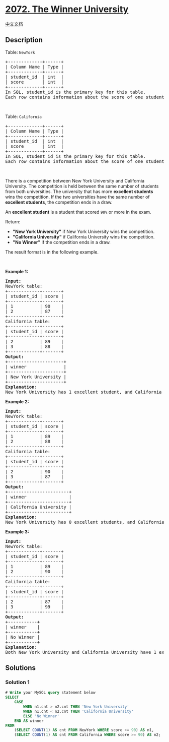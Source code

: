 # [2072. The Winner University](https://leetcode.com/problems/the-winner-university)

[中文文档](/solution/2000-2099/2072.The%20Winner%20University/README.md)

## Description

<p>Table: <code>NewYork</code></p>

<pre>
+-------------+------+
| Column Name | Type |
+-------------+------+
| student_id  | int  |
| score       | int  |
+-------------+------+
In SQL, student_id is the primary key for this table.
Each row contains information about the score of one student from New York University in an exam.
</pre>

<p>&nbsp;</p>

<p>Table: <code>California</code></p>

<pre>
+-------------+------+
| Column Name | Type |
+-------------+------+
| student_id  | int  |
| score       | int  |
+-------------+------+
In SQL, student_id is the primary key for this table.
Each row contains information about the score of one student from California University in an exam.
</pre>

<p>&nbsp;</p>

<p>There is a competition between New York University and California University. The competition is held between the same number of students from both universities. The university that has more <strong>excellent students</strong> wins the competition. If the two universities have the same number of <strong>excellent students</strong>, the competition ends in a draw.</p>

<p>An <strong>excellent student</strong> is a student that scored <code>90%</code> or more in the exam.</p>

<p>Return:</p>

<ul>
	<li><strong>&quot;New York University&quot;</strong> if New York University wins the competition.</li>
	<li><strong>&quot;California University&quot;</strong> if California University wins the competition.</li>
	<li><strong>&quot;No Winner&quot;</strong> if the competition ends in a draw.</li>
</ul>

<p>The result format is in the following example.</p>

<p>&nbsp;</p>
<p><strong class="example">Example 1:</strong></p>

<pre>
<strong>Input:</strong> 
NewYork table:
+------------+-------+
| student_id | score |
+------------+-------+
| 1          | 90    |
| 2          | 87    |
+------------+-------+
California table:
+------------+-------+
| student_id | score |
+------------+-------+
| 2          | 89    |
| 3          | 88    |
+------------+-------+
<strong>Output:</strong> 
+---------------------+
| winner              |
+---------------------+
| New York University |
+---------------------+
<strong>Explanation:</strong>
New York University has 1 excellent student, and California University has 0 excellent students.
</pre>

<p><strong class="example">Example 2:</strong></p>

<pre>
<strong>Input:</strong> 
NewYork table:
+------------+-------+
| student_id | score |
+------------+-------+
| 1          | 89    |
| 2          | 88    |
+------------+-------+
California table:
+------------+-------+
| student_id | score |
+------------+-------+
| 2          | 90    |
| 3          | 87    |
+------------+-------+
<strong>Output:</strong> 
+-----------------------+
| winner                |
+-----------------------+
| California University |
+-----------------------+
<strong>Explanation:</strong>
New York University has 0 excellent students, and California University has 1 excellent student.
</pre>

<p><strong class="example">Example 3:</strong></p>

<pre>
<strong>Input:</strong> 
NewYork table:
+------------+-------+
| student_id | score |
+------------+-------+
| 1          | 89    |
| 2          | 90    |
+------------+-------+
California table:
+------------+-------+
| student_id | score |
+------------+-------+
| 2          | 87    |
| 3          | 99    |
+------------+-------+
<strong>Output:</strong> 
+-----------+
| winner    |
+-----------+
| No Winner |
+-----------+
<strong>Explanation:</strong>
Both New York University and California University have 1 excellent student.
</pre>

## Solutions

### Solution 1

<!-- tabs:start -->

```sql
# Write your MySQL query statement below
SELECT
    CASE
        WHEN n1.cnt > n2.cnt THEN 'New York University'
        WHEN n1.cnt < n2.cnt THEN 'California University'
        ELSE 'No Winner'
    END AS winner
FROM
    (SELECT COUNT(1) AS cnt FROM NewYork WHERE score >= 90) AS n1,
    (SELECT COUNT(1) AS cnt FROM California WHERE score >= 90) AS n2;
```

<!-- tabs:end -->

<!-- end -->
